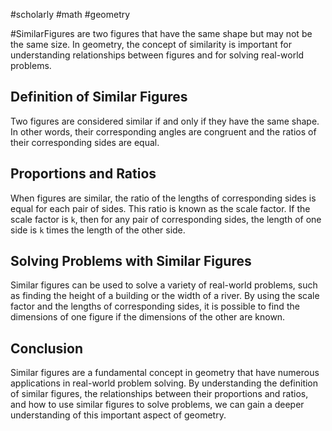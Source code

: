 #scholarly #math #geometry

#SimilarFigures are two figures that have the same shape but may not be the same size. In geometry, the concept of similarity is important for understanding relationships between figures and for solving real-world problems.

## Definition of Similar Figures

Two figures are considered similar if and only if they have the same shape. In other words, their corresponding angles are congruent and the ratios of their corresponding sides are equal.

## Proportions and Ratios

When figures are similar, the ratio of the lengths of corresponding sides is equal for each pair of sides. This ratio is known as the scale factor. If the scale factor is `k`, then for any pair of corresponding sides, the length of one side is `k` times the length of the other side.

## Solving Problems with Similar Figures

Similar figures can be used to solve a variety of real-world problems, such as finding the height of a building or the width of a river. By using the scale factor and the lengths of corresponding sides, it is possible to find the dimensions of one figure if the dimensions of the other are known.

## Conclusion

Similar figures are a fundamental concept in geometry that have numerous applications in real-world problem solving. By understanding the definition of similar figures, the relationships between their proportions and ratios, and how to use similar figures to solve problems, we can gain a deeper understanding of this important aspect of geometry.